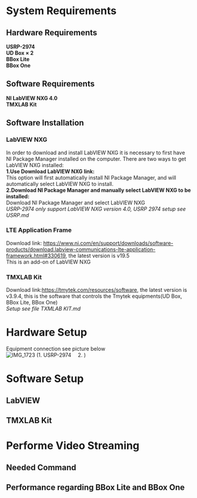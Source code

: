 # System Requirements
## Hardware Requirements
**USRP-2974**\
**UD Box $\times$ 2**\
**BBox Lite**\
**BBox One**
## Software Requirements
**NI LabVIEW NXG 4.0**\
**TMXLAB Kit**
## Software Installation
### LabVIEW NXG
In order to download and install LabVIEW NXG it is necessary to first have NI Package Manager installed on the computer. There are two ways to get LabVIEW NXG installed:\
**1.Use Download LabVIEW NXG link:**\
This option will first automatically install NI Package Manager, and will automatically select LabVIEW NXG to install.\
**2.Download NI Package Manager and manually select LabVIEW NXG to be installed:**\
Download NI Package Manager and select LabVIEW NXG\
*USRP-2974 only support LabVIEW NXG version 4.0, USRP 2974 setup see USRP.md*
### LTE Application Frame
Download link: https://www.ni.com/en/support/downloads/software-products/download.labview-communications-lte-application-framework.html#330619, the latest version is v19.5\
This is an add-on of LabVIEW NXG
### TMXLAB Kit
Download link:https://tmytek.com/resources/software, the latest version is v3.9.4, this is the software that controls the Tmytek equipments(UD Box, BBox Lite, BBox One)\
*Setup see file TXMLAB KIT.md*
# Hardware Setup
Equipment connection see picture below\
![IMG_1723](https://github.com/XueShannon/AISECLAB_mmWave/assets/82636876/00526ad6-aea5-48de-be89-144eed236af2)
(1. USRP-2974 &emsp;2. )
# Software Setup
## LabVIEW
## TMXLAB Kit
# Performe Video Streaming
## Needed Command
## Performance regarding BBox Lite and BBox One

